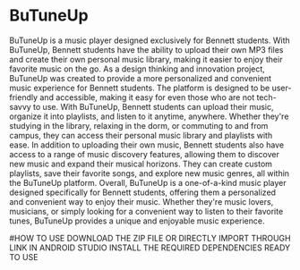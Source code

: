 # BuTuneUp
BuTuneUp is a music player designed exclusively for Bennett students. With BuTuneUp, Bennett students have the ability to upload their own MP3 files and create their own personal music library, making it easier to enjoy their favorite music on the go.
As a design thinking and innovation project, BuTuneUp was created to provide a more personalized and convenient music experience for Bennett students. The platform is designed to be user-friendly and accessible, making it easy for even those who are not tech-savvy to use.
With BuTuneUp, Bennett students can upload their music, organize it into playlists, and listen to it anytime, anywhere. Whether they're studying in the library, relaxing in the dorm, or commuting to and from campus, they can access their personal music library and playlists with ease.
In addition to uploading their own music, Bennett students also have access to a range of music discovery features, allowing them to discover new music and expand their musical horizons. They can create custom playlists, save their favorite songs, and explore new music genres, all within the BuTuneUp platform.
Overall, BuTuneUp is a one-of-a-kind music player designed specifically for Bennett students, offering them a personalized and convenient way to enjoy their music. Whether they're music lovers, musicians, or simply looking for a convenient way to listen to their favorite tunes, BuTuneUp provides a unique and enjoyable music experience.

#HOW TO USE
DOWNLOAD THE ZIP FILE OR DIRECTLY IMPORT THROUGH LINK IN ANDROID STUDIO
INSTALL THE REQUIRED DEPENDENCIES
READY TO USE
